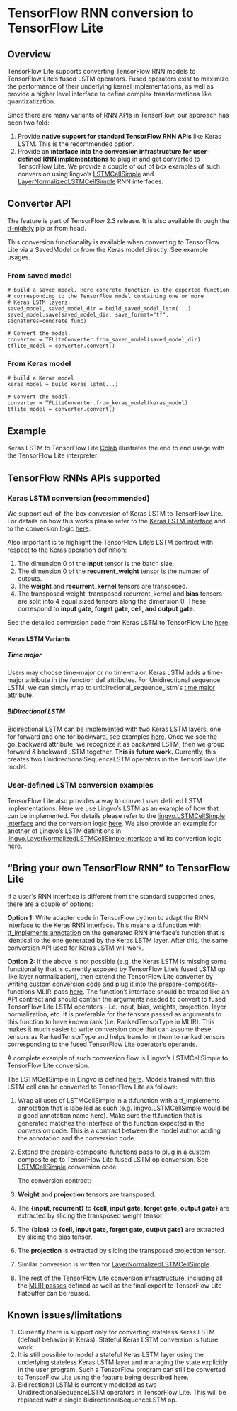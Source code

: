 # TensorFlow RNN conversion to TensorFlow Lite

## Overview

TensorFlow Lite supports converting TensorFlow RNN models to TensorFlow Lite’s
fused LSTM operators. Fused operators exist to maximize the performance of their
underlying kernel implementations, as well as provide a higher level interface
to define complex transformations like quantizatization.

Since there are many variants of RNN APIs in TensorFlow, our approach has been
two fold:

1.  Provide **native support for standard TensorFlow RNN APIs** like Keras LSTM.
    This is the recommended option.
1.  Provide an **interface** **into the conversion infrastructure for**
    **user-defined** **RNN implementations** to plug in and get converted to
    TensorFlow Lite. We provide a couple of out of box examples of such
    conversion using lingvo’s
    [LSTMCellSimple](https://github.com/tensorflow/tensorflow/blob/master/tensorflow/compiler/mlir/lite/transforms/prepare_composite_functions_tf.cc#L123)
    and
    [LayerNormalizedLSTMCellSimple](https://github.com/tensorflow/tensorflow/blob/master/tensorflow/compiler/mlir/lite/utils/lstm_utils.cc#L519)
    RNN interfaces.

## Converter API

The feature is part of TensorFlow 2.3 release. It is also available through the
[tf-nightly](https://pypi.org/project/tf-nightly/) pip or from head.

This conversion functionality is available when converting to TensorFlow Lite
via a SavedModel or from the Keras model directly. See example usages.

### From saved model

<a id="from_saved_model"></a>

```
# build a saved model. Here concrete_function is the exported function
# corresponding to the TensorFlow model containing one or more
# Keras LSTM layers.
saved_model, saved_model_dir = build_saved_model_lstm(...)
saved_model.save(saved_model_dir, save_format="tf", signatures=concrete_func)

# Convert the model.
converter = TFLiteConverter.from_saved_model(saved_model_dir)
tflite_model = converter.convert()
```

### From Keras model

```
# build a Keras model
keras_model = build_keras_lstm(...)

# Convert the model.
converter = TFLiteConverter.from_keras_model(keras_model)
tflite_model = converter.convert()

```

## Example

Keras LSTM to TensorFlow Lite
[Colab](https://colab.research.google.com/github/tensorflow/tensorflow/blob/master/tensorflow/lite/examples/experimental_new_converter/Keras_LSTM_fusion_Codelab.ipynb)
illustrates the end to end usage with the TensorFlow Lite interpreter.

## TensorFlow RNNs APIs supported

<a id="rnn_apis"></a>

### Keras LSTM conversion (recommended)

We support out-of-the-box conversion of Keras LSTM to TensorFlow Lite. For
details on how this works please refer to the
[Keras LSTM interface](https://colab.sandbox.google.com/github/tensorflow/tensorflow/blob/master/tensorflow/lite/examples/experimental_new_converter/Keras_LSTM_fusion_Codelab.ipynb)<span style="text-decoration:space;">
</span>and to the conversion logic
[here](https://github.com/tensorflow/tensorflow/blob/master/tensorflow/compiler/mlir/lite/utils/lstm_utils.cc#L627).

Also important is to highlight the TensorFlow Lite’s LSTM contract with respect
to the Keras operation definition:

1.  The dimension 0 of the **input** tensor is the batch size.
1.  The dimension 0 of the **recurrent\_weight** tensor is the number of
    outputs.
1.  The **weight** and **recurrent\_kernel** tensors are transposed.
1.  The transposed weight, transposed recurrent\_kernel and **bias** tensors are
    split into 4 equal sized tensors along the dimension 0. These correspond to
    **input gate, forget gate, cell, and output gate**.

See the detailed conversion code from Keras LSTM to TensorFlow Lite
[here](https://github.com/tensorflow/tensorflow/blob/master/tensorflow/compiler/mlir/lite/utils/lstm_utils.cc#L627).

#### Keras LSTM Variants

##### Time major

Users may choose time-major or no time-major. Keras LSTM adds a time-major
attribute in the function def attributes. For Unidirectional sequence LSTM, we
can simply map to unidirecional\_sequence\_lstm's
[time major attribute](https://github.com/tensorflow/tensorflow/blob/master/tensorflow/compiler/mlir/lite/ir/tfl_ops.td#L3508).

##### BiDirectional LSTM

Bidirectional LSTM can be implemented with two Keras LSTM layers, one for
forward and one for backward, see examples
[here](https://github.com/tensorflow/tensorflow/blob/master/tensorflow/python/keras/layers/wrappers.py#L381).
Once we see the go\_backward attribute, we recognize it as backward LSTM, then
we group forward & backward LSTM together. **This is future work.** Currently,
this creates two UnidirectionalSequenceLSTM operators in the TensorFlow Lite
model.

### User-defined LSTM conversion examples

TensorFlow Lite also provides a way to convert user defined LSTM
implementations. Here we use Lingvo’s LSTM as an example of how that can be
implemented. For details please refer to the
[lingvo.LSTMCellSimple interface](https://github.com/tensorflow/lingvo/blob/master/lingvo/core/rnn_cell.py#L230)
and the conversion logic
[here](https://github.com/tensorflow/tensorflow/blob/master/tensorflow/compiler/mlir/lite/transforms/prepare_composite_functions_tf.cc#L123).
We also provide an example for another of Lingvo’s LSTM definitions in
[lingvo.LayerNormalizedLSTMCellSimple interface](https://github.com/tensorflow/lingvo/blob/master/lingvo/core/rnn_cell.py#L1179)
and its convertion logic
[here](https://github.com/tensorflow/tensorflow/blob/master/tensorflow/compiler/mlir/lite/transforms/prepare_composite_functions_tf.cc#L130).

## “Bring your own TensorFlow RNN” to TensorFlow Lite

If a user's RNN interface is different from the standard supported ones, there
are a couple of options:

**Option 1:** Write adapter code in TensorFlow python to adapt the RNN interface
to the Keras RNN interface. This means a tf.function with
[tf\_implements annotation](https://github.com/tensorflow/community/pull/113) on
the generated RNN interface’s function that is identical to the one generated by
the Keras LSTM layer. After this, the same conversion API used for Keras LSTM
will work.

**Option 2:** If the above is not possible (e.g. the Keras LSTM is missing some
functionality that is currently exposed by TensorFlow Lite’s fused LSTM op like
layer normalization), then extend the TensorFlow Lite converter by writing
custom conversion code and plug it into the prepare-composite-functions
MLIR-pass
[here](https://github.com/tensorflow/tensorflow/blob/master/tensorflow/compiler/mlir/lite/transforms/prepare_composite_functions_tf.cc#L108).
The function’s interface should be treated like an API contract and should
contain the arguments needed to convert to fused TensorFlow Lite LSTM
operators - i.e. input, bias, weights, projection, layer normalization, etc. It
is preferable for the tensors passed as arguments to this function to have known
rank (i.e. RankedTensorType in MLIR). This makes it much easier to write
conversion code that can assume these tensors as RankedTensorType and helps
transform them to ranked tensors corresponding to the fused TensorFlow Lite
operator’s operands.

A complete example of such conversion flow is Lingvo’s LSTMCellSimple to
TensorFlow Lite conversion.

The LSTMCellSimple in Lingvo is defined
[here](https://github.com/tensorflow/lingvo/blob/master/lingvo/core/rnn_cell.py#L230).
Models trained with this LSTM cell can be converted to TensorFlow Lite as
follows:

1.  Wrap all uses of LSTMCellSimple in a tf.function with a tf\_implements
    annotation that is labelled as such (e.g. lingvo.LSTMCellSimple would be a
    good annotation name here). Make sure the tf.function that is generated
    matches the interface of the function expected in the conversion code. This
    is a contract between the model author adding the annotation and the
    conversion code.
1.  Extend the prepare-composite-functions pass to plug in a custom composite op
    to TensorFlow Lite fused LSTM op conversion. See
    [LSTMCellSimple](https://github.com/tensorflow/tensorflow/blob/master/tensorflow/compiler/mlir/lite/transforms/prepare_composite_functions_tf.cc#L123)
    conversion code.

    The conversion contract:

1.  **Weight** and **projection** tensors are transposed.

1.  The **{input, recurrent}** to **{cell, input gate, forget gate, output
    gate}** are extracted by slicing the transposed weight tensor.

1.  The **{bias}** to **{cell, input gate, forget gate, output gate}** are
    extracted by slicing the bias tensor.

1.  The **projection** is extracted by slicing the transposed projection tensor.

1.  Similar conversion is written for
    [LayerNormalizedLSTMCellSimple](https://github.com/tensorflow/tensorflow/blob/master/tensorflow/compiler/mlir/lite/utils/lstm_utils.cc#L519).

1.  The rest of the TensorFlow Lite conversion infrastructure, including all the
    [MLIR passes](https://github.com/tensorflow/tensorflow/blob/master/tensorflow/compiler/mlir/lite/tf_tfl_passes.cc#L58)
    defined as well as the final export to TensorFlow Lite flatbuffer can be
    reused.

## Known issues/limitations

1.  Currently there is support only for converting stateless Keras LSTM (default
    behavior in Keras). Stateful Keras LSTM conversion is future work.
1.  It is still possible to model a stateful Keras LSTM layer using the
    underlying stateless Keras LSTM layer and managing the state explicitly in
    the user program. Such a TensorFlow program can still be converted to
    TensorFlow Lite using the feature being described here.
1.  Bidirectional LSTM is currently modelled as two UnidirectionalSequenceLSTM
    operators in TensorFlow Lite. This will be replaced with a single
    BidirectionalSequenceLSTM op.
